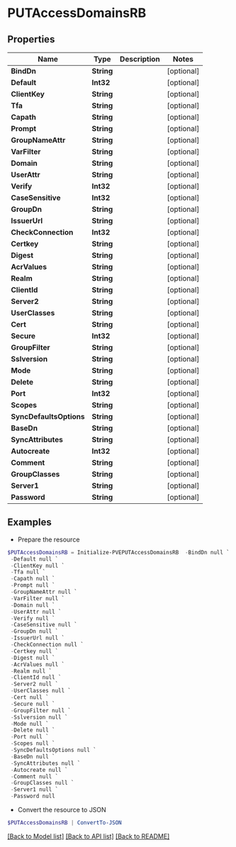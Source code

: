 # PUTAccessDomainsRB
## Properties

Name | Type | Description | Notes
------------ | ------------- | ------------- | -------------
**BindDn** | **String** |  | [optional] 
**Default** | **Int32** |  | [optional] 
**ClientKey** | **String** |  | [optional] 
**Tfa** | **String** |  | [optional] 
**Capath** | **String** |  | [optional] 
**Prompt** | **String** |  | [optional] 
**GroupNameAttr** | **String** |  | [optional] 
**VarFilter** | **String** |  | [optional] 
**Domain** | **String** |  | [optional] 
**UserAttr** | **String** |  | [optional] 
**Verify** | **Int32** |  | [optional] 
**CaseSensitive** | **Int32** |  | [optional] 
**GroupDn** | **String** |  | [optional] 
**IssuerUrl** | **String** |  | [optional] 
**CheckConnection** | **Int32** |  | [optional] 
**Certkey** | **String** |  | [optional] 
**Digest** | **String** |  | [optional] 
**AcrValues** | **String** |  | [optional] 
**Realm** | **String** |  | [optional] 
**ClientId** | **String** |  | [optional] 
**Server2** | **String** |  | [optional] 
**UserClasses** | **String** |  | [optional] 
**Cert** | **String** |  | [optional] 
**Secure** | **Int32** |  | [optional] 
**GroupFilter** | **String** |  | [optional] 
**Sslversion** | **String** |  | [optional] 
**Mode** | **String** |  | [optional] 
**Delete** | **String** |  | [optional] 
**Port** | **Int32** |  | [optional] 
**Scopes** | **String** |  | [optional] 
**SyncDefaultsOptions** | **String** |  | [optional] 
**BaseDn** | **String** |  | [optional] 
**SyncAttributes** | **String** |  | [optional] 
**Autocreate** | **Int32** |  | [optional] 
**Comment** | **String** |  | [optional] 
**GroupClasses** | **String** |  | [optional] 
**Server1** | **String** |  | [optional] 
**Password** | **String** |  | [optional] 

## Examples

- Prepare the resource
```powershell
$PUTAccessDomainsRB = Initialize-PVEPUTAccessDomainsRB  -BindDn null `
 -Default null `
 -ClientKey null `
 -Tfa null `
 -Capath null `
 -Prompt null `
 -GroupNameAttr null `
 -VarFilter null `
 -Domain null `
 -UserAttr null `
 -Verify null `
 -CaseSensitive null `
 -GroupDn null `
 -IssuerUrl null `
 -CheckConnection null `
 -Certkey null `
 -Digest null `
 -AcrValues null `
 -Realm null `
 -ClientId null `
 -Server2 null `
 -UserClasses null `
 -Cert null `
 -Secure null `
 -GroupFilter null `
 -Sslversion null `
 -Mode null `
 -Delete null `
 -Port null `
 -Scopes null `
 -SyncDefaultsOptions null `
 -BaseDn null `
 -SyncAttributes null `
 -Autocreate null `
 -Comment null `
 -GroupClasses null `
 -Server1 null `
 -Password null
```

- Convert the resource to JSON
```powershell
$PUTAccessDomainsRB | ConvertTo-JSON
```

[[Back to Model list]](../README.md#documentation-for-models) [[Back to API list]](../README.md#documentation-for-api-endpoints) [[Back to README]](../README.md)


